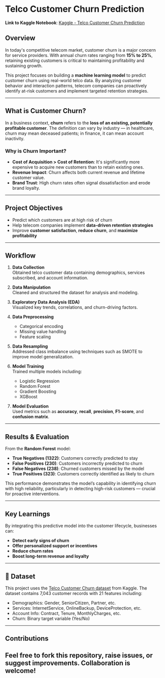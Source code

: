 # Telco Customer Churn Prediction 

**Link to Kaggle Notebook**: [Kaggle - Telco Customer Churn Prediction](https://www.kaggle.com/code/bengj10/teleco-customer-churn-prediction)

## Overview

In today's competitive telecom market, customer churn is a major concern for service providers. With annual churn rates ranging from **15% to 25%**, retaining existing customers is critical to maintaining profitability and sustaining growth.

This project focuses on building a **machine learning model** to predict customer churn using real-world telco data. By analyzing customer behavior and interaction patterns, telecom companies can proactively identify at-risk customers and implement targeted retention strategies.

---

## What is Customer Churn?

In a business context, **churn** refers to the **loss of an existing, potentially profitable customer**. The definition can vary by industry — in healthcare, churn may mean deceased patients; in finance, it can mean account inactivity.

### Why is Churn Important?
- **Cost of Acquisition > Cost of Retention**: It's significantly more expensive to acquire new customers than to retain existing ones.
- **Revenue Impact**: Churn affects both current revenue and lifetime customer value.
- **Brand Trust**: High churn rates often signal dissatisfaction and erode brand loyalty.

---

## Project Objectives

- Predict which customers are at high risk of churn
- Help telecom companies implement **data-driven retention strategies**
- Improve **customer satisfaction**, **reduce churn**, and **maximize profitability**

---

## Workflow

1. **Data Collection**  
   Obtained telco customer data containing demographics, services subscribed, and account information.

2. **Data Manipulation**  
   Cleaned and structured the dataset for analysis and modeling.

3. **Exploratory Data Analysis (EDA)**  
   Visualized key trends, correlations, and churn-driving factors.

4. **Data Preprocessing**  
   - Categorical encoding
   - Missing value handling
   - Feature scaling

5. **Data Resampling**  
   Addressed class imbalance using techniques such as SMOTE to improve model generalization.

6. **Model Training**  
   Trained multiple models including:
   - Logistic Regression
   - Random Forest
   - Gradient Boosting
   - XGBoost

7. **Model Evaluation**  
   Used metrics such as **accuracy**, **recall**, **precision**, **F1-score**, and **confusion matrix**.

---

## Results & Evaluation

From the **Random Forest** model:

- **True Negatives (1322)**: Customers correctly predicted to stay  
- **False Positives (230)**: Customers incorrectly predicted to churn  
- **False Negatives (238)**: Churned customers missed by the model  
- **True Positives (323)**: Customers correctly identified as likely to churn  

This performance demonstrates the model’s capability in identifying churn with high reliability, particularly in detecting high-risk customers — crucial for proactive interventions.

---

## Key Learnings

By integrating this predictive model into the customer lifecycle, businesses can:

- **Detect early signs of churn**
- **Offer personalized support or incentives**
- **Reduce churn rates**
- **Boost long-term revenue and loyalty**

---

## 📁 Dataset

This project uses the [Telco Customer Churn dataset](https://www.kaggle.com/blastchar/telco-customer-churn) from Kaggle. The dataset contains 7,043 customer records with 21 features including:

- Demographics: Gender, SeniorCitizen, Partner, etc.
- Services: InternetService, OnlineBackup, DeviceProtection, etc.
- Account Info: Contract, Tenure, MonthlyCharges, etc.
- Churn: Binary target variable (Yes/No)

---

## Contributions

Feel free to fork this repository, raise issues, or suggest improvements. Collaboration is welcome!
---
